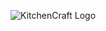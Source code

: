 ![KitchenCraft Logo](https://github.com/jonmumm/KitchenCraft/assets/718391/0f4b6557-ba4e-4f31-b845-758fb57d18c5)
